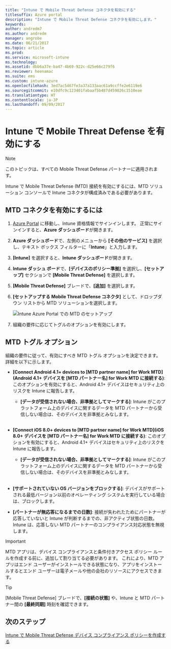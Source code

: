 ```yaml
---
title: "Intune で Mobile Threat Defense コネクタを有効にする"
titlesuffix: Azure portal
description: "Intune で Mobile Threat Defense コネクタを有効にします。"
keywords: 
author: andredm7
ms.author: andredm
manager: angrobe
ms.date: 06/21/2017
ms.topic: article
ms.prod: 
ms.service: microsoft-intune
ms.technology: 
ms.assetid: dbb6a37e-ba47-4b69-922c-d25e66c279f6
ms.reviewer: heenamac
ms.suite: ems
ms.custom: intune-azure
ms.openlocfilehash: 3ed7ac5467fe3a37a133aac61a9ccffe2e6119e6
ms.sourcegitcommit: e10dfc9c123401fabaaf5b487d459826c1510eae
ms.translationtype: HT
ms.contentlocale: ja-JP
ms.lasthandoff: 09/09/2017
---
```

# <a name="enable-mobile-threat-defense-in-intune"></a>Intune で Mobile Threat Defense を有効にする

> [!NOTE] 
> このトピックは、すべての Mobile Threat Defense パートナーに適用されます。

Intune で Mobile Threat Defense (MTD) 接続を有効にするには、MTD ソリューション コンソールで Intune コネクタが構成済みである必要があります。

## <a name="to-enable-the-mtd-connector"></a>MTD コネクタを有効にするには

1. [Azure Portal](https://portal.azure.com) に移動し、Intune 資格情報でサインインします。 正常にサインインすると、**Azure ダッシュボード**が開きます。

2. **Azure ダッシュボード**で、左側のメニューから **[その他のサービス]** を選択し、テキスト ボックス フィルターに「**Intune**」と入力します。

3. **[Intune]** を選択すると、**Intune ダッシュボード**が開きます。

4. **Intune ダッシュ ボード**で、**[デバイスのポリシー準拠]** を選択し、**[セットアップ]** セクションで **[Mobile Threat Defense]** を選択します。

5. **[Mobile Threat Defense]** ブレードで、**[追加]** を選択します。

6. **[セットアップする Mobile Threat Defense コネクタ]** として、ドロップダウン リストから MTD ソリューションを選択します。

    ![Intune Azure Portal での MTD のセットアップ](./media/enable-mtd-connector-1.png)

7. 組織の要件に応じてトグルのオプションを有効にします。

## <a name="mtd-toggle-options"></a>MTD トグル オプション

組織の要件に従って、有効にすべき MTD トグル オプションを決定できます。 詳細を以下に示します。

- **[Connect Android 4.1+ devices to [MTD partner name] for Work MTD]\(Android 4.1+ デバイスを [MTD パートナー名] for Work MTD に接続する\)**: このオプションを有効にすると、Android 4.1+ デバイスはセキュリティ上のリスクを Intune に報告します。
    - **[データが受信されない場合、非準拠としてマークする]**: Intune がこのプラットフォーム上のデバイスに関するデータを MTD パートナーから受信しない場合は、そのデバイスを非準拠とみなします。
<br></br>
- **[Connect iOS 8.0+ devices to [MTD partner name] for Work MTD]\(iOS 8.0+ デバイスを [MTD パートナー名] for Work MTD に接続する\)**: このオプションを有効にすると、Android 4.1+ デバイスはセキュリティ上のリスクを Intune に報告します。
    - **[データが受信されない場合、非準拠としてマークする]**: Intune がこのプラットフォーム上のデバイスに関するデータを MTD パートナーから受信しない場合は、そのデバイスを非準拠とみなします。
<br></br>
- **[サポートされていない OS バージョンをブロックする]**: デバイスがサポートされる最低バージョン以前のオペレーティング システムを実行している場合は、ブロックします。

- **[パートナーが無応答になるまでの日数]**: 接続が失われたためにパートナーが応答していないと Intune が判断するまでの、非アクティブ状態の日数。 Intune は、応答しない MTD パートナーのコンプライアンス対応状態を無視します。

> [!IMPORTANT] 
> MTD アプリは、デバイス コンプライアンスと条件付きアクセス ポリシー ルールを作成する前に、追加して割り当てる必要があります。 これにより、MTD アプリはエンド ユーザーがインストールできる状態になり、アプリをインストールするとエンド ユーザーは電子メールや他の会社のリソースにアクセスできます。

> [!TIP]
> [Mobile Threat Defense] ブレードで、**[接続の状態]** や、Intune と MTD パートナー間の **[最終同期]** 時刻を確認できます。

## <a name="next-steps"></a>次のステップ

[Intune で Mobile Threat Defense デバイス コンプライアンス ポリシーを作成する](mtd-device-compliance-policy-create.md)
